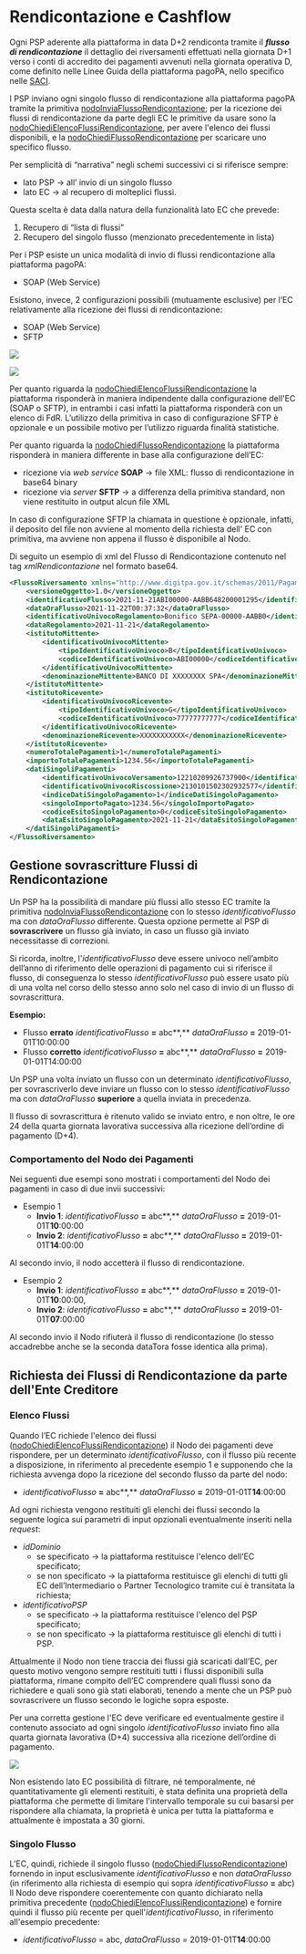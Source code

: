 # Rendicontazione e Cashflow

Ogni PSP aderente alla piattaforma in data D+2 rendiconta tramite il _**flusso di rendicontazione**_ il dettaglio dei riversamenti effettuati nella giornata D+1 verso i conti di accredito dei pagamenti avvenuti nella giornata operativa D, come definito nelle Linee Guida della piattaforma pagoPA, nello specifico nelle [SACI](http://localhost:5000/o/KXYtsf32WSKm6ga638R3/s/E6d6iTzjBzUfzNoZjadZ/).

I PSP inviano ogni singolo flusso di rendicontazione alla piattaforma pagoPA tramite la primitiva [nodoInviaFlussoRendicontazione](../../appendici/primitive.md#nodoinviaflussorendicontazione); per la ricezione dei flussi di rendicontazione da parte degli EC le primitive da usare sono la [nodoChiediElencoFlussiRendicontazione](../../appendici/primitive.md#nodochiedielencoflussirendicontazione), per avere l'elenco dei flussi disponibili, e la [nodoChiediFlussoRendicontazione](../../appendici/primitive.md#nodochiediflussorendicontazione) per scaricare uno specifico flusso.

Per semplicità di “narrativa” negli schemi successivi ci si riferisce sempre:

* lato PSP → all’ invio di un singolo flusso
* lato EC → al recupero di molteplici flussi.

Questa scelta è data dalla natura della funzionalità lato EC che prevede:

1. Recupero di “lista di flussi”
2. Recupero del singolo flusso (menzionato precedentemente in lista)

Per i PSP esiste un unica modalità di invio di flussi rendicontazione alla piattaforma pagoPA:

* SOAP (Web Service)

Esistono, invece, 2 configurazioni possibili (mutuamente esclusive) per l’EC relativamente alla ricezione dei flussi di rendicontazione:

* SOAP (Web Service)
* SFTP

![](<../../.gitbook/assets/image (21).png>)

![](<../../.gitbook/assets/image (3).png>)

Per quanto riguarda la [nodoChiediElencoFlussiRendicontazione](../../appendici/primitive.md#nodochiedielencoflussirendicontazione) la piattaforma risponderà in maniera indipendente dalla configurazione dell'EC (SOAP o SFTP), in entrambi i casi infatti la piattaforma risponderà con un elenco di FdR. L’utilizzo della primitiva in caso di configurazione SFTP è opzionale e un possibile motivo per l’utilizzo riguarda finalità statistiche.

Per quanto riguarda la [nodoChiediFlussoRendicontazione](../../appendici/primitive.md#nodochiediflussorendicontazione) la piattaforma risponderà in maniera differente in base alla configurazione dell’EC:

* ricezione via _web service_ **SOAP** → file XML: flusso di rendicontazione in base64 binary
* ricezione via _server_ **SFTP** → a differenza della primitiva standard, non viene restituito in output alcun file XML

In caso di configurazione SFTP la chiamata in questione è opzionale, infatti, il deposito del file non avviene al momento della richiesta dell' EC con primitiva, ma avviene non appena il flusso è disponibile al Nodo.

Di seguito un esempio di xml del Flusso di Rendicontazione contenuto nel tag _xmlRendicontazione_ nel formato base64.

```xml
<FlussoRiversamento xmlns="http://www.digitpa.gov.it/schemas/2011/Pagamenti/">
    <versioneOggetto>1.0</versioneOggetto>
    <identificativoFlusso>2021-11-21ABI00000-AABB648200001295</identificativoFlusso>
    <dataOraFlusso>2021-11-22T00:37:32</dataOraFlusso>
    <identificativoUnivocoRegolamento>Bonifico SEPA-00000-AABB0</identificativoUnivocoRegolamento>
    <dataRegolamento>2021-11-21</dataRegolamento>
    <istitutoMittente>
        <identificativoUnivocoMittente>
            <tipoIdentificativoUnivoco>B</tipoIdentificativoUnivoco>
            <codiceIdentificativoUnivoco>ABI00000</codiceIdentificativoUnivoco>
        </identificativoUnivocoMittente>
        <denominazioneMittente>BANCO DI XXXXXXXX SPA</denominazioneMittente>
    </istitutoMittente>
    <istitutoRicevente>
        <identificativoUnivocoRicevente>
            <tipoIdentificativoUnivoco>G</tipoIdentificativoUnivoco>
            <codiceIdentificativoUnivoco>77777777777</codiceIdentificativoUnivoco>
        </identificativoUnivocoRicevente>
        <denominazioneRicevente>XXXXXXXXXXX</denominazioneRicevente>
    </istitutoRicevente>
    <numeroTotalePagamenti>1</numeroTotalePagamenti>
    <importoTotalePagamenti>1234.56</importoTotalePagamenti>
    <datiSingoliPagamenti>
        <identificativoUnivocoVersamento>12210209926737900</identificativoUnivocoVersamento>
        <identificativoUnivocoRiscossione>2130101502302932577</identificativoUnivocoRiscossione>
        <indiceDatiSingoloPagamento>1</indiceDatiSingoloPagamento>
        <singoloImportoPagato>1234.56</singoloImportoPagato>
        <codiceEsitoSingoloPagamento>0</codiceEsitoSingoloPagamento>
        <dataEsitoSingoloPagamento>2021-11-21</dataEsitoSingoloPagamento>
    </datiSingoliPagamenti>
</FlussoRiversamento>
```

## Gestione sovrascritture Flussi di Rendicontazione <a href="#title-text" id="title-text"></a>

Un PSP ha la possibilità di mandare più flussi allo stesso EC tramite la primitiva [nodoInviaFlussoRendicontazione](../../appendici/primitive.md#nodoinviaflussorendicontazione) con lo stesso _identificativoFlusso_ ma con _dataOraFlusso_ differente. Questa opzione permette al PSP di **sovrascrivere** un flusso già inviato, in caso un flusso già inviato necessitasse di correzioni.&#x20;

Si ricorda, inoltre, l'_identificativoFlusso_ deve essere univoco nell’ambito dell’anno di riferimento delle operazioni di pagamento cui si riferisce il flusso, di conseguenza lo stesso _identificativoFlusso_ può essere usato più di una volta nel corso dello stesso anno solo nel caso di invio di un flusso di sovrascrittura.

**Esempio:**

* Flusso **errato** _identificativoFlusso_ **=** abc**,** _dataOraFlusso_ **=** 2019-01-01T10:00:00
* Flusso **corretto** _identificativoFlusso_ **=** abc**,** _dataOraFlusso_ **=** 2019-01-01T14:00:00

Un PSP una volta inviato un flusso con un determinato _identificativoFlusso_, per sovrascriverlo deve inviare un flusso con lo stesso _identificativoFlusso_ ma con _dataOraFlusso_ **superiore** a quella inviata in precedenza.

Il flusso di sovrascrittura è ritenuto valido se inviato entro, e non oltre, le ore 24 della quarta giornata lavorativa successiva alla ricezione dell’ordine di pagamento (D+4).

### Comportamento del Nodo dei Pagamenti <a href="#comportamento-del-nodo-dei-pagamenti" id="comportamento-del-nodo-dei-pagamenti"></a>

Nei seguenti due esempi sono mostrati i comportamenti del Nodo dei pagamenti in caso di due invii successivi:

* Esempio 1
  * **Invio 1**: _identificativoFlusso_ **=** abc**,** _dataOraFlusso_ **=** 2019-01-01T**10**:00:00
  * **Invio 2**: _identificativoFlusso_ **=** abc**,** _dataOraFlusso_ **=** 2019-01-01T**14**:00:00

Al secondo invio, il nodo accetterà il flusso di rendicontazione.

* Esempio 2
  * **Invio 1**: _identificativoFlusso_ **=** abc**,** _dataOraFlusso_ **=** 2019-01-01T**10**:00:00,
  * **Invio 2**: _identificativoFlusso_ **=** abc**,** _dataOraFlusso_ **=** 2019-01-01T**07**:00:00

Al secondo invio il Nodo rifiuterà il flusso di rendicontazione (lo stesso accadrebbe anche se la seconda dataTora fosse identica alla prima).

## Richiesta dei Flussi di Rendicontazione da parte dell'Ente Creditore <a href="#richiesta-flussi-di-rendicontazione-da-parte-dellente-creditore" id="richiesta-flussi-di-rendicontazione-da-parte-dellente-creditore"></a>

### Elenco Flussi <a href="#elenco-flussi" id="elenco-flussi"></a>

Quando l’EC richiede l'elenco dei flussi ([nodoChiediElencoFlussiRendicontazione](../../appendici/primitive.md#nodochiedielencoflussirendicontazione)) il Nodo dei pagamenti deve rispondere, per un determinato _identificativoFlusso_, con il flusso più recente a disposizione, in riferimento al precedente esempio 1 e supponendo che la richiesta avvenga dopo la ricezione del secondo flusso da parte del nodo:

* _identificativoFlusso_ **=** abc**,** _dataOraFlusso_ **=** 2019-01-01T**14**:00:00

Ad ogni richiesta vengono restituiti gli elenchi dei flussi secondo la seguente logica sui parametri di input opzionali eventualmente inseriti nella _request_:

* _idDominio_
  * se specificato → la piattaforma restituisce l'elenco dell’EC specificato;
  * se non specificato → la piattaforma restituisce gli elenchi di tutti gli EC dell’Intermediario o Partner Tecnologico tramite cui è transitata la richiesta;
* _identificativoPSP_
  * se specificato → la piattaforma restituisce l'elenco del PSP specificato;
  * se non specificato → la piattaforma restituisce gli elenchi di tutti i PSP.

Attualmente il Nodo non tiene traccia dei flussi già scaricati dall’EC, per questo motivo vengono sempre restituiti tutti i flussi disponibili sulla piattaforma, rimane compito dell’EC comprendere quali flussi sono da richiedere e quali sono già stati elaborati, tenendo a mente che un PSP può sovrascrivere un flusso secondo le logiche sopra esposte.

Per una corretta gestione l'EC deve verificare ed eventualmente gestire il contenuto associato ad ogni singolo _identificativoFlusso_ inviato fino alla quarta giornata lavorativa (D+4) successiva alla ricezione dell’ordine di pagamento.

![](../../.gitbook/assets/fdr\_sovrascittura.png)

Non esistendo lato EC possibilità di filtrare, né temporalmente, né quantitativamente gli elementi restituiti, è stata definita una proprietà della piattaforma che permette di limitare l'intervallo temporale su cui basarsi per rispondere alla chiamata, la proprietà è unica per tutta la piattaforma e attualmente è impostata a 30 giorni.

### Singolo Flusso <a href="#singolo-flusso" id="singolo-flusso"></a>

L’EC, quindi, richiede il singolo flusso ([nodoChiediFlussoRendicontazione](../../appendici/primitive.md#nodoinviaflussorendicontazione)) fornendo in input esclusivamente _identificativoFlusso_ e non _dataOraFlusso_ (in riferimento alla richiesta di esempio qui sopra _identificativoFlusso_ **=** abc)\
Il Nodo deve rispondere coerentemente con quanto dichiarato nella primitiva precedente ([nodoChiediElencoFlussiRendicontazione](../../appendici/primitive.md#nodochiedielencoflussirendicontazione)) e fornire quindi il flusso più recente per quell'_identificativoFlusso_, in riferimento all'esempio precedente:

* _identificativoFlusso_ = abc, _dataOraFlusso_ = 2019-01-01T**14**:00:00
